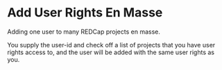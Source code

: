 # Add User Rights En Masse

Adding one user to many REDCap projects en masse.

You supply the user-id and check off a list of projects that you have user rights access to, and the user will be added with the same user rights as you.
